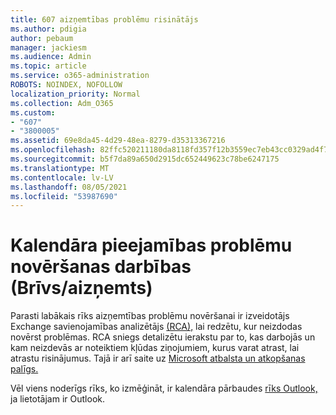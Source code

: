```yaml
---
title: 607 aizņemtības problēmu risinātājs
ms.author: pdigia
author: pebaum
manager: jackiesm
ms.audience: Admin
ms.topic: article
ms.service: o365-administration
ROBOTS: NOINDEX, NOFOLLOW
localization_priority: Normal
ms.collection: Adm_O365
ms.custom:
- "607"
- "3800005"
ms.assetid: 69e8da45-4d29-48ea-8279-d35313367216
ms.openlocfilehash: 82ffc520211180da8118fd357f12b3559ec7eb43cc0329ad4f7e58f42bd8c3eb
ms.sourcegitcommit: b5f7da89a650d2915dc652449623c78be6247175
ms.translationtype: MT
ms.contentlocale: lv-LV
ms.lasthandoff: 08/05/2021
ms.locfileid: "53987690"
---
```

# <a name="troubleshooting-steps-for-calendar-availability-freebusy"></a>Kalendāra pieejamības problēmu novēršanas darbības (Brīvs/aizņemts)

Parasti labākais rīks aizņemtības problēmu novēršanai ir izveidotājs Exchange savienojamības analizētājs [(RCA),](https://testconnectivity.microsoft.com/Default.aspx?testId=freeBusy) lai redzētu, kur neizdodas novērst problēmas. RCA sniegs detalizētu ierakstu par to, kas darbojās un kam neizdevās ar noteiktiem kļūdas ziņojumiem, kurus varat atrast, lai atrastu risinājumus. Tajā ir arī saite uz [Microsoft atbalsta un atkopšanas palīgs.](https://diagnostics.office.com/)

Vēl viens noderīgs rīks, ko izmēģināt, ir kalendāra pārbaudes [rīks Outlook,](https://www.microsoft.com/download/details.aspx?id=28786) ja lietotājam ir Outlook.
